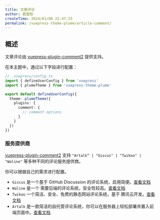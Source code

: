 ```yaml
---
title: 文章评论
author: 君莫愁
createTime: 2024/01/08 22:47:33
permalink: /vuepress-theme-plume/article-comment/
---
```


## 概述

文章评论由 [vuepress-plugin-comment2](https://vuepress-theme-hope.github.io/v2/comment2/zh) 提供支持。

在本主题中，通过以下字段进行配置：

```ts
// .vuepress/config.ts
import { defineUserConfig } from 'vuepress'
import { plumeTheme } from 'vuepress-theme-plume'

export default defineUserConfig({
  theme: plumeTheme({
    plugins: {
      comment: {
        // comment options
      }
    }
  })
})
```

### 服务提供商

[vuepress-plugin-comment2](https://vuepress-theme-hope.github.io/v2/comment2/zh) 支持
`"Artalk“ | "Giscus" | "Twikoo" | "Waline"` 等多种不同的评论服务提供商。

你可以根据自己的需求进行配置。

- `Giscus` 是一个基于 GitHub Discussion 的评论系统，启用简便。[查看文档](https://plugin-comment2.vuejs.press/zh/guide/giscus.html)
- `Waline` 是一个 需要后端的评论系统，安全性较高。[查看文档](https://plugin-comment2.vuejs.press/zh/guide/waline.html)
- `Twikoo` 一个简洁、安全、免费的静态网站评论系统，基于 腾讯云开发。[查看文档](https://plugin-comment2.vuejs.press/zh/guide/twikoo.html)
- `Artalk` 是一款简洁的自托管评论系统，你可以在服务器上轻松部署并置入前端页面中。[查看文档](https://plugin-comment2.vuejs.press/zh/guide/artalk.html)
